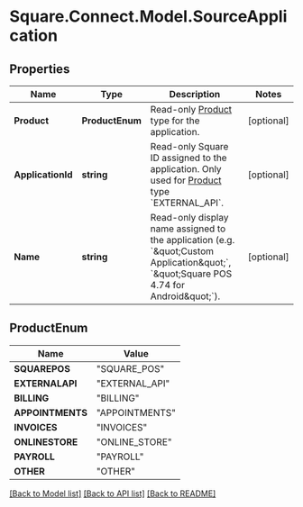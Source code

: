 # Square.Connect.Model.SourceApplication
## Properties

Name | Type | Description | Notes
------------ | ------------- | ------------- | -------------
**Product** | **ProductEnum** | Read-only [Product](#type-product) type for the application. | [optional] 
**ApplicationId** | **string** | Read-only Square ID assigned to the application. Only used for [Product](#type-product) type &#x60;EXTERNAL_API&#x60;. | [optional] 
**Name** | **string** | Read-only display name assigned to the application (e.g. &#x60;\&quot;Custom Application\&quot;&#x60;, &#x60;\&quot;Square POS 4.74 for Android\&quot;&#x60;). | [optional] 


## ProductEnum

Name | Value
------------ | -------------
**SQUAREPOS** | "SQUARE_POS"
**EXTERNALAPI** | "EXTERNAL_API"
**BILLING** | "BILLING"
**APPOINTMENTS** | "APPOINTMENTS"
**INVOICES** | "INVOICES"
**ONLINESTORE** | "ONLINE_STORE"
**PAYROLL** | "PAYROLL"
**OTHER** | "OTHER"



[[Back to Model list]](../README.md#documentation-for-models) [[Back to API list]](../README.md#documentation-for-api-endpoints) [[Back to README]](../README.md)

